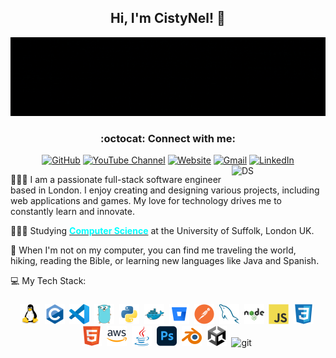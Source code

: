 <!-- markdownlint-disable-next-line MD041 -->
<h2 align="center" ">Hi, I'm CistyNel! 👋</h3>
<!-- <div  align="center" ><h1><img width="580" align="center"  src="https://readme-typing-svg.herokuapp.com?font=Fira+Code&pause=500&color=12F7DE&width=435&lines=Hello+there!+My+name+is+CistyNel.👋" alt="Typing SVG" /></h1></div> -->

![my_banner](./assets/Cristy_code.gif)

<h3 align="center"> :octocat: Connect with me:</h3>
<div align="center">
<a href="https://github.com/CristyNel/"                      ><img src="https://img.shields.io/badge/Github-181717?style=for-the-badge&labelColor=555555&logo=Github&logoColor"              alt="GitHub"          /></a>
<a href="https://www.youtube.com/@buligacristinel-nelu2740"  ><img src="https://img.shields.io/badge/Youtube-FF0000?style=for-the-badge&labelColor=555555&logo=Youtube&logoColor=FF0000"     alt="YouTube Channel" /></a>
<a href="https://cristynel.github.io/CristyNel/"             ><img src="https://img.shields.io/badge/web-GoDaddy-07a6a4?style=for-the-badge&labelColor=555555&logo=GoDaddy&logoColor=85edec" alt="Website"         /></a>
<a href="mailto:buligacristinelnelly@gmail.com"              ><img src="https://img.shields.io/badge/Email-Gmail-D14836?style=for-the-badge&labelColor=555555&logo=gmail&logoColor=D14836"   alt="Gmail"           /></a>
<a href="https://www.linkedin.com/in/buliga-cristinel-nelu/" ><img src="https://img.shields.io/badge/Linkedin-0A66C2?style=for-the-badge&labelColor=555555&logo=LinkedIn&logoColor"          alt="LinkedIn"        /></a>

</div>
<img src="https://media2.giphy.com/media/caky2f3c0YF08oKyzG/200w.gif?cid=6c09b952xyrgeorjn2abqyc230l4aakpgzsu9i59k3uca3bl&ep=v1_gifs_search&rid=200w.gif&ct=g" alt="DS" align="right" width="150" />
<p>👩🏻‍💻  I am a passionate full-stack software engineer based in London. I enjoy creating and designing various projects, including web applications and games. My love for technology drives me to constantly learn and innovate.</p>
<p>👩🏻‍🎓  Studying <a href="https://www.uos.ac.uk"><strong style="color: cyan;">Computer Science</strong></a> at the University of Suffolk, London UK.</p>
<p>📘  When I'm not on my computer, you can find me traveling the world, hiking, reading the Bible, or learning new languages like Java and Spanish.</p>
<!-- <div align="left">
  <a href="https://github.com/CristyNel?tab=followers">
      <img alt="followers" title="Follow me on Github" src="https://custom-icon-badges.demolab.com/github/followers/CristyNel?color=236ad3&labelColor=1155ba&style=for-the-badge&logo=person-add&label=Follow&logoColor=white"/></a>
  <a href="https://github.com/CristyNel?tab=repositories&sort=stargazers">
      <img alt="total stars" title="Total stars on GitHub" src="https://custom-icon-badges.demolab.com/github/stars/CristyNel?color=55960c&style=for-the-badge&labelColor=488207&logo=star"/></a>
</div> -->

<h align="left">💻 My Tech Stack:</h>

###

<!-- />&nbsp; -->
<div align="center">
  <img width="32" height="32" src="https://raw.githubusercontent.com/devicons/devicon/master/icons/linux/linux-original.svg"                                            alt="linux"      />&nbsp;
  <img width="32" height="32" src="https://raw.githubusercontent.com/devicons/devicon/master/icons/c/c-original.svg"                                                    alt="c"          />&nbsp;
  <img width="32" height="32" src="https://raw.githubusercontent.com/devicons/devicon/master/icons/vscode/vscode-original.svg"                                          alt="vscode"     />&nbsp;
  <img width="32" height="32" src="https://raw.githubusercontent.com/devicons/devicon/master/icons/go/go-original.svg"                                                  alt="go"         />&nbsp;
  <img width="32" height="32" src="https://raw.githubusercontent.com/devicons/devicon/master/icons/python/python-original.svg"                                          alt="python"     />&nbsp;
  <img width="32" height="32" src="https://raw.githubusercontent.com/devicons/devicon/master/icons/docker/docker-original.svg"                                          alt="docker"     />&nbsp;
  <img width="32" height="32" src="https://raw.githubusercontent.com/devicons/devicon/master/icons/bitbucket/bitbucket-original.svg"                                    alt="bitbucket"  />&nbsp;
  <img width="32" height="32" src="https://raw.githubusercontent.com/devicons/devicon/master/icons/postman/postman-original.svg"                                        alt="postman"    />&nbsp;
  <img width="32" height="32" src="https://raw.githubusercontent.com/devicons/devicon/master/icons/mysql/mysql-original.svg"                                            alt="mysql"      />&nbsp;
  <img width="32" height="32" src="https://raw.githubusercontent.com/devicons/devicon/master/icons/nodejs/nodejs-original-wordmark.svg"                                 alt="nodejs"     />&nbsp;
  <img width="32" height="32" src="https://raw.githubusercontent.com/devicons/devicon/master/icons/javascript/javascript-original.svg"                                  alt="javascript" />&nbsp;
  <img width="32" height="32" src="https://raw.githubusercontent.com/devicons/devicon/master/icons/css3/css3-original.svg"                                              alt="css3"       />&nbsp;
  <img width="32" height="32" src="https://raw.githubusercontent.com/devicons/devicon/master/icons/html5/html5-original.svg"                                            alt="html5"      />&nbsp;
  <img width="32" height="32" src="https://raw.githubusercontent.com/devicons/devicon/master/icons/amazonwebservices/amazonwebservices-original-wordmark.svg"           alt="aws"        />&nbsp;
  <img width="32" height="32" src="https://raw.githubusercontent.com/devicons/devicon/master/icons/java/java-original.svg"                                              alt="java"       />&nbsp;
  <img width="32" height="32" src="https://raw.githubusercontent.com/devicons/devicon/master/icons/photoshop/photoshop-original.svg"                                    alt="photoshop"  />&nbsp;
  <img width="32" height="32" src="https://raw.githubusercontent.com/devicons/devicon/master/icons/blender/blender-original.svg"                                        alt="blender"    />&nbsp;
  <img width="32" height="32" src="https://raw.githubusercontent.com/devicons/devicon/master/icons/unity/unity-original.svg"                                            alt="unity"      />&nbsp;
  <img width="32" height="32" src="https://academyclass.com/wp-content/uploads/2021/10/ACCL-Unreal-Engine-300x300.png"                                                  alt="git"        />&nbsp;
</div>
  <!-- <a href="https://www.microsoft.com/en-us/sql-server" target="_blank" rel="noreferrer"> <img src="https://www.svgrepo.com/show/303229/microsoft-sql-server-logo.svg" alt="mssql" width="30" height="30"/>&nbsp; -->
  <!-- <a href="https://www.postgresql.org" target="_blank" rel="noreferrer"> <img src="https://raw.githubusercontent.com/devicons/devicon/master/icons/postgresql/postgresql-original-wordmark.svg" alt="postgresql" width="30" height="30"/>&nbsp; -->
  <!-- <a href="https://github.com/thinkright20"> <img src="https://skillicons.dev/icons?i=vscode,postman,photoshop,blender,unreal,github,bitbucket,sql" /></a> -->
  <!-- <a href="https://www.mongodb.com/" target="_blank" rel="noreferrer"> <img src="https://raw.githubusercontent.com/devicons/devicon/master/icons/mongodb/mongodb-original-wordmark.svg" alt="mongodb" width="30" height="30"/>&nbsp; -->
  <!-- <a href="https://gohugo.io/" target="_blank" rel="noreferrer"> <img src="https://api.iconify.design/logos-hugo.svg" alt="hugo" width="30" height="30"/>&nbsp; -->

<!-- <h3 align="left">📊 Stats:</h3> -->
<!-- dark radical merko gruvbox tokyonight onedark cobalt synthwave highcontrast dracula -->
<!-- <p><img align="left" src="https://github-readme-stats.vercel.app/api?username=cristynel&show_icons=true&locale=en&layout=compact&theme=dark" alt="cristynel" /></p> -->

<!-- <p><img align="center" src="https://github-readme-streak-stats.herokuapp.com/?user=cristynel&&theme=merko" alt="cristynel" /></p> -->
<!-- <p><img align="center" src="https://github-readme-stats.vercel.app/api/top-langs?username=cristynel&show_icons=true&locale=en&layout=compact&theme=gruvbox" alt="cristynel" /></p> -->

<!-- <h3 align="left">🏆 GitHub Trophies:</h3>
<p align="left"> <a href="https://github.com/ryo-ma/github-profile-trophy"><img src="https://github-profile-trophy.vercel.app/?username=cristynel&theme=dark " alt="cristynel" /></a> </p> -->

<!--
**CristyNel/CristyNel** is a ✨ _special_ ✨ repository because its `README.md` (this file) appears on your GitHub profile.

Here are some ideas to get you started:
⚒️
- 🔭 I’m currently working on ...
- 🌱 I’m currently learning ...
- 👯 I’m looking to collaborate on ...
- 🤔 I’m looking for help with ...
- 💬 Ask me about ...
- 📫 How to reach me: ...
- 😄 Pronouns: ...
- ⚡ Fun fact: ...
- 🎯 Goals
- 🤝 Open to Collaborate
  -->
<!-- <h5 align="left">📊 Stats:</h5>
<p align="left"> -->
  <!-- <img alt="Top Langs" height="130px" src="https://github-readme-stats.vercel.app/api/top-langs/?username=cristynel&layout=compact&show_icons=true&theme=dark&hide_border=true" />
  <img alt="card" height="130px"  src="https://github-profile-summary-cards.vercel.app/api/cards/profile-details?username=cristynel&theme=dark"/> -->

  <!-- <img height="120px" src="https://github-readme-streak-stats.herokuapp.com/?user=cristynel&&theme=dark" alt="cristynel" /> -->
  <!-- <img alt="snakeanime" height="200px" src="https://raw.githubusercontent.com/cristynel/cristynel/output/github-contribution-grid-snake-dark.svg"> -->
  <!-- <img alt="card" height="200px"  src="https://github-readme-activity-graph.vercel.app/graph?username=cristynel&theme=github-compact"/> -->
</p>
<!-- <p><img height="110px" src="https://github-profile-trophy.vercel.app/?username=cristynel&theme=darkhub" alt="cristynel" /></p> -->

<!-- <div align="center"> -->
